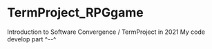 # TermProject_RPGgame
Introduction to Software Convergence / TermProject in 2021
My code develop part ^--^
